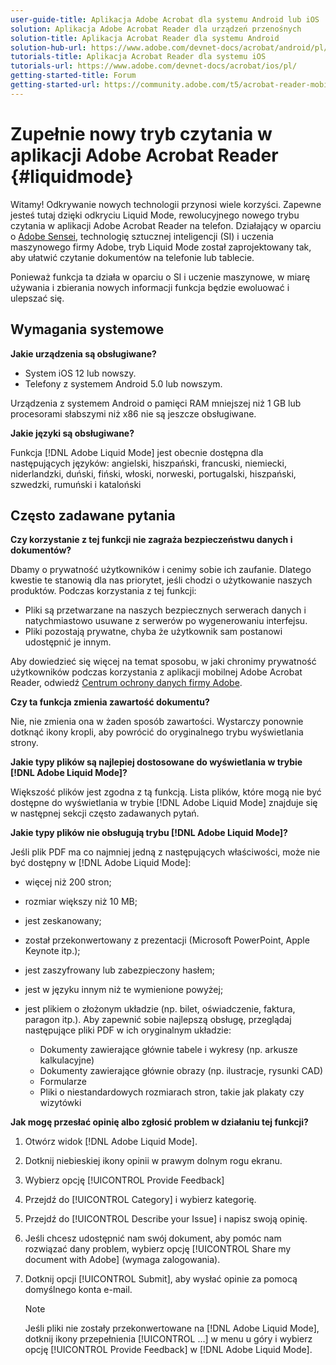 ```yaml
---
user-guide-title: Aplikacja Adobe Acrobat dla systemu Android lub iOS
solution: Aplikacja Adobe Acrobat Reader dla urządzeń przenośnych
solution-title: Aplikacja Acrobat Reader dla systemu Android
solution-hub-url: https://www.adobe.com/devnet-docs/acrobat/android/pl/
tutorials-title: Aplikacja Acrobat Reader dla systemu iOS
tutorials-url: https://www.adobe.com/devnet-docs/acrobat/ios/pl/
getting-started-title: Forum
getting-started-url: https://community.adobe.com/t5/acrobat-reader-mobile/bd-p/acrobat-reader-mobile?page=1&sort=latest_replies&filter=all
---
```


# Zupełnie nowy tryb czytania w aplikacji Adobe Acrobat Reader {#liquidmode}

Witamy! Odkrywanie nowych technologii przynosi wiele korzyści. Zapewne jesteś tutaj dzięki odkryciu Liquid Mode, rewolucyjnego nowego trybu czytania w aplikacji Adobe Acrobat Reader na telefon. Działający w oparciu o [Adobe Sensei](https://www.adobe.com/sensei.html), technologię sztucznej inteligencji (SI) i uczenia maszynowego firmy Adobe, tryb Liquid Mode został zaprojektowany tak, aby ułatwić czytanie dokumentów na telefonie lub tablecie.

Ponieważ funkcja ta działa w oparciu o SI i uczenie maszynowe, w miarę używania i zbierania nowych informacji funkcja będzie ewoluować i ulepszać się.

## Wymagania systemowe

**Jakie urządzenia są obsługiwane?**

* System iOS 12 lub nowszy.
* Telefony z systemem Android 5.0 lub nowszym.

Urządzenia z systemem Android o pamięci RAM mniejszej niż 1 GB lub procesorami słabszymi niż x86 nie są jeszcze obsługiwane.

**Jakie języki są obsługiwane?**

Funkcja [!DNL Adobe Liquid Mode] jest obecnie dostępna dla następujących języków: angielski, hiszpański, francuski, niemiecki, niderlandzki, duński, fiński, włoski, norweski, portugalski, hiszpański, szwedzki, rumuński i kataloński

## Często zadawane pytania

**Czy korzystanie z tej funkcji nie zagraża bezpieczeństwu danych i dokumentów?**

Dbamy o prywatność użytkowników i cenimy sobie ich zaufanie. Dlatego kwestie te stanowią dla nas priorytet, jeśli chodzi o użytkowanie naszych produktów. Podczas korzystania z tej funkcji:

* Pliki są przetwarzane na naszych bezpiecznych serwerach danych i natychmiastowo usuwane z serwerów po wygenerowaniu interfejsu.
* Pliki pozostają prywatne, chyba że użytkownik sam postanowi udostępnić je innym.

Aby dowiedzieć się więcej na temat sposobu, w jaki chronimy prywatność użytkowników podczas korzystania z aplikacji mobilnej Adobe Acrobat Reader, odwiedź [Centrum ochrony danych firmy Adobe](https://www.adobe.com/privacy.html).

**Czy ta funkcja zmienia zawartość dokumentu?**

Nie, nie zmienia ona w żaden sposób zawartości. Wystarczy ponownie dotknąć ikony kropli, aby powrócić do oryginalnego trybu wyświetlania strony.

**Jakie typy plików są najlepiej dostosowane do wyświetlania w trybie [!DNL Adobe Liquid Mode]?**

Większość plików jest zgodna z tą funkcją. Lista plików, które mogą nie być dostępne do wyświetlania w trybie [!DNL Adobe Liquid Mode] znajduje się w następnej sekcji często zadawanych pytań.

**Jakie typy plików nie obsługują trybu [!DNL Adobe Liquid Mode]?**

Jeśli plik PDF ma co najmniej jedną z następujących właściwości, może nie być dostępny w [!DNL Adobe Liquid Mode]:

* więcej niż 200 stron;
* rozmiar większy niż 10 MB;
* jest zeskanowany;
* został przekonwertowany z prezentacji (Microsoft PowerPoint, Apple Keynote itp.);
* jest zaszyfrowany lub zabezpieczony hasłem;
* jest w języku innym niż te wymienione powyżej;
* jest plikiem o złożonym układzie (np. bilet, oświadczenie, faktura, paragon itp.). Aby zapewnić sobie najlepszą obsługę, przeglądaj następujące pliki PDF w ich oryginalnym układzie:

  * Dokumenty zawierające głównie tabele i wykresy (np. arkusze kalkulacyjne)
  * Dokumenty zawierające głównie obrazy (np. ilustracje, rysunki CAD)
  * Formularze
  * Pliki o niestandardowych rozmiarach stron, takie jak plakaty czy wizytówki

**Jak mogę przesłać opinię albo zgłosić problem w działaniu tej funkcji?**

1. Otwórz widok [!DNL Adobe Liquid Mode].
1. Dotknij niebieskiej ikony opinii w prawym dolnym rogu ekranu.
1. Wybierz opcję [!UICONTROL Provide Feedback]
1. Przejdź do [!UICONTROL Category] i wybierz kategorię.
1. Przejdź do [!UICONTROL Describe your Issue] i napisz swoją opinię.
1. Jeśli chcesz udostępnić nam swój dokument, aby pomóc nam rozwiązać dany problem, wybierz opcję [!UICONTROL Share my document with Adobe] (wymaga zalogowania).
1. Dotknij opcji [!UICONTROL Submit], aby wysłać opinie za pomocą domyślnego konta e-mail.

   >[!NOTE]
   >
   >Jeśli pliki nie zostały przekonwertowane na [!DNL Adobe Liquid Mode], dotknij ikony przepełnienia [!UICONTROL ...] w menu u góry i wybierz opcję [!UICONTROL Provide Feedback] w [!DNL Adobe Liquid Mode].